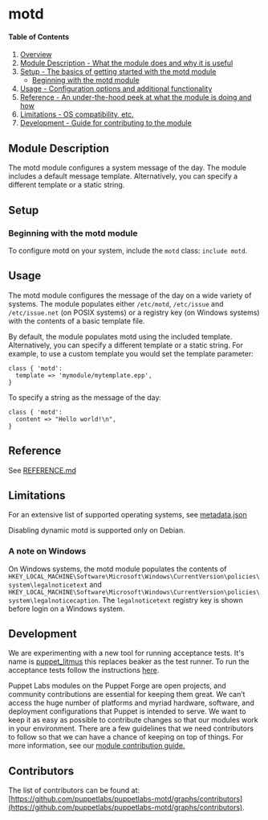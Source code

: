 # motd

#### Table of Contents

1. [Overview](#overview)
2. [Module Description - What the module does and why it is useful](#module-description)
3. [Setup - The basics of getting started with the motd module](#setup)
    * [Beginning with the motd module](#beginning-with-the-motd-module)
4. [Usage - Configuration options and additional functionality](#usage)
5. [Reference - An under-the-hood peek at what the module is doing and how](#reference)
6. [Limitations - OS compatibility, etc.](#limitations)
7. [Development - Guide for contributing to the module](#development)

## Module Description

The motd module configures a system message of the day. The module includes a default message template. Alternatively, you can specify a different template or a static string.

## Setup

### Beginning with the motd module

To configure motd on your system, include the `motd` class: `include motd`.

## Usage

The motd module configures the message of the day on a wide variety of systems. The module populates either `/etc/motd`, `/etc/issue` and `/etc/issue.net` (on POSIX systems) or a registry key (on Windows systems) with the contents of a basic template file.

By default, the module populates motd using the included template. Alternatively, you can specify a different template or a static string. For example, to use a custom template you would set the template parameter:

```puppet
class { 'motd':
  template => 'mymodule/mytemplate.epp',
}
```

To specify a string as the message of the day:

```puppet
class { 'motd':
  content => "Hello world!\n",
}
```

## Reference

See [REFERENCE.md](https://github.com/puppetlabs/puppetlabs-motd/blob/master/REFERENCE.md)

## Limitations

For an extensive list of supported operating systems, see [metadata.json](https://github.com/puppetlabs/puppetlabs-motd/blob/master/metadata.json)

Disabling dynamic motd is supported only on Debian.

### A note on Windows

On Windows systems, the motd module populates the contents of `HKEY_LOCAL_MACHINE\Software\Microsoft\Windows\CurrentVersion\policies\system\legalnoticetext` and `HKEY_LOCAL_MACHINE\Software\Microsoft\Windows\CurrentVersion\policies\system\legalnoticecaption`. The `legalnoticetext` registry key is shown before login on a Windows system.

## Development

We are experimenting with a new tool for running acceptance tests. It's name is [puppet_litmus](https://github.com/puppetlabs/puppet_litmus) this replaces beaker as the test runner. To run the acceptance tests follow the instructions [here](https://github.com/puppetlabs/puppet_litmus/wiki/Tutorial:-use-Litmus-to-execute-acceptance-tests-with-a-sample-module-(MoTD)#install-the-necessary-gems-for-the-module).

Puppet Labs modules on the Puppet Forge are open projects, and community contributions are essential for keeping them great. We can’t access the huge number of platforms and myriad hardware, software, and deployment configurations that Puppet is intended to serve. We want to keep it as easy as possible to contribute changes so that our modules work in your environment. There are a few guidelines that we need contributors to follow so that we can have a chance of keeping on top of things. For more information, see our [module contribution guide.](https://puppet.com/docs/puppet/latest/contributing.html)

## Contributors





The list of contributors can be found at: [https://github.com/puppetlabs/puppetlabs-motd/graphs/contributors](https://github.com/puppetlabs/puppetlabs-motd/graphs/contributors).
